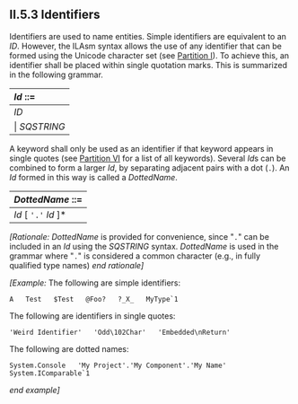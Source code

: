 ## II.5.3 Identifiers

Identifiers are used to name entities. Simple identifiers are equivalent to an _ID_. However, the ILAsm syntax allows the use of any identifier that can be formed using the Unicode character set (see [Partition I](#todo-missing-hyperlink)). To achieve this, an identifier shall be placed within single quotation marks. This is summarized in the following grammar.

 | _Id_ ::=
 |:----
 | _ID_
 | \| _SQSTRING_

A keyword shall only be used as an identifier if that keyword appears in single quotes (see [Partition VI](#todo-missing-hyperlink) for a list of all keywords). Several *Id*s can be combined to form a larger _Id_, by separating adjacent pairs with a dot (`.`). An _Id_ formed in this way is called a _DottedName_.

 | _DottedName_ ::=
 |:----
 | _Id_ [ `'.'` _Id_ ]*
 
_[Rationale:_ _DottedName_ is provided for convenience, since "`.`" can be included in an _Id_ using the _SQSTRING_ syntax. _DottedName_ is used in the grammar where "`.`" is considered a common character (e.g., in fully qualified type names) _end rationale]_

_[Example:_ The following are simple identifiers:

 ```
 A   Test   $Test   @Foo?   ?_X_   MyType`1
 ```

The following are identifiers in single quotes:

 ```
 'Weird Identifier'   'Odd\102Char'   'Embedded\nReturn'
 ```

The following are dotted names:

 ```
 System.Console   'My Project'.'My Component'.'My Name'   System.IComparable`1
 ```

_end example]_
